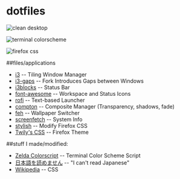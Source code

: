 # dotfiles

![clean desktop](http://i.imgur.com/YEzCAyv.jpg)

![terminal colorscheme](http://i.imgur.com/DvsFfM8.jpg)

![firefox css](http://i.imgur.com/DQrvEWE.jpg)

##files/applications
* [i3](http://i3wm.org/) -- Tiling Window Manager
* [i3-gaps](https://github.com/Airblader/i3) -- Fork Introduces Gaps between Windows
* [i3blocks](https://github.com/vivien/i3blocks) -- Status Bar
* [font-awesome](http://fontawesome.io/) -- Workspace and Status Icons
* [rofi](https://github.com/DaveDavenport/rofi) -- Text-based Launcher
* [compton](https://github.com/chjj/compton) -- Composite Manager (Transparency, shadows, fade)
* [feh](https://github.com/derf/feh) -- Wallpaper Switcher
* [screenfetch](https://github.com/KittyKatt/screenFetch) -- System Info
* [stylish](https://userstyles.org/) -- Modify Firefox CSS
* [Twily's CSS](http://twily.info/firefox/stylish/firefox-css#view) -- Firefox Theme

##stuff I made/modified:
* [Zelda Colorscript](https://github.com/roberoonska/dotfiles/blob/master/colorscripts/rupees) -- Terminal Color Scheme Script
* [日本語を読めません](https://github.com/roberoonska/dotfiles/tree/master/Homepage) -- "I can't read Japanese"
* [Wikipedia](https://github.com/roberoonska/dotfiles/blob/master/Wikipedia%20CSS%20%28Lupurus%20Modified%29) -- CSS
